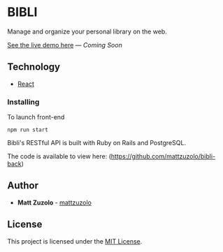 # BIBLI

Manage and organize your personal library on the web.

[See the live demo here](https://mattzuzolo.com/) *— Coming Soon*

## Technology

* [React](https://reactjs.org/)

### Installing

To launch front-end

```
npm run start
```

Bibli's RESTful API is built with Ruby on Rails and PostgreSQL. 

The code is available to view here: (https://github.com/mattzuzolo/bibli-back)

## Author

* **Matt Zuzolo** - [mattzuzolo](https://mattzuzolo.github.io/)

 ## License 
 
 This project is licensed under the [MIT License](https://opensource.org/licenses/MIT).
